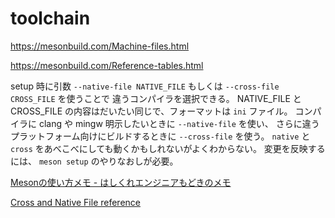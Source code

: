 # toolchain

https://mesonbuild.com/Machine-files.html

https://mesonbuild.com/Reference-tables.html

setup 時に引数 `--native-file NATIVE_FILE` もしくは `--cross-file CROSS_FILE` を使うことで
違うコンパイラを選択できる。
NATIVE_FILE と CROSS_FILE の内容はだいたい同じで、フォーマットは `ini` ファイル。
コンパイラに clang や mingw 明示したいときに `--native-file` を使い、
さらに違うプラットフォーム向けにビルドするときに `--cross-file` を使う。
`native` と　`cross` をあべこべにしても動くかもしれないがよくわからない。 
変更を反映するには、 `meson setup` のやりなおしが必要。

[Mesonの使い方メモ - はしくれエンジニアもどきのメモ](https://cartman0.hatenablog.com/entry/2022/03/24/Meson%E3%81%AE%E4%BD%BF%E3%81%84%E6%96%B9%E3%83%A1%E3%83%A2)

[Cross and Native File reference](https://mesonbuild.com/Machine-files.html#cross-and-native-file-reference)

